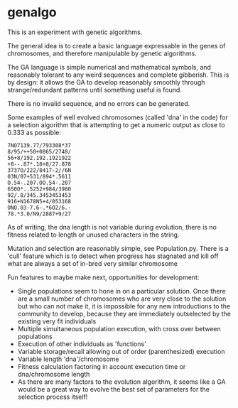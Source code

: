 # genalgo

This is an experiment with genetic algorithms.

The general idea is to create a basic language expressable in the genes of chromosomes, and therefore manipulable by genetic algorithms.

The GA language is simple numerical and mathematical symbols, and reasonably tolerant to any weird sequences and complete gibberish. This is by design: it allows the GA
to develop reasonably smoothly through strange/redundant patterns until something useful is found.

There is no invalid sequence, and no errors can be generated.

Some examples of well evolved chromosomes (called 'dna' in the code) for a selection algorithm that is attempting to get a numeric output as close to 0.333 as possible:

    7NO7139.77/793308*37
    8/95/++50+0865/2748/
    56+8/192.192.1921922
    +8--.87*.18+8/27.878
    3737O/222/8417-2//6N
    03N/07+531/894*.5611
    O.54-.207.OO.54-.207
    650O*..5252+984/3980
    92/.8/345.3453453453
    916+N1678N5+4/053168
    ONO.03-7.6-.*6O2/6.-
    78.*3.0/N9/2887+9/27

As of writing, the dna length is not variable during evolution, there is no fitness related to length or unused characters in the string.

Mutation and selection are reasonably simple, see Population.py. There is a 'cull' feature which is to detect when progress has 
stagnated and kill off what are always a set of in-bred very similar chromosome

Fun features to maybe make next, opportunities for development:

* Single populations seem to hone in on a particular solution. Once there are a small number of chromosomes who are very close to the solution but who can not make it, it is impossible for any new introductions to the community to develop, because they are immediately outselected by the existing very fit individuals
* Multiple simultaneous population execution, with cross over between populations
* Execution of other individuals as 'functions'
* Variable storage/recall allowing out of order (parenthesized) execution
* Variable length 'dna'/chromosome
* Fitness calculation factoring in account execution time or dna/chromosome length
* As there are many factors to the evolution algorithm, it seems like a GA would be a great way to evolve the best set of parameters for the selection process itself!
